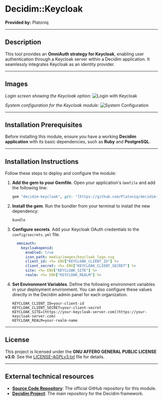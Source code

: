 # Decidim::Keycloak

**Provided by:** Platoniq

***

## Description

This tool provides an **OmniAuth strategy for Keycloak**, enabling user authentication through a Keycloak server within a Decidim application. It seamlessly integrates Keycloak as an identity provider.

***

## Images

*Login screen showing the Keycloak option:*
![Login with Keycloak](https://raw.githubusercontent.com/Platoniq/decidim-module-keycloak/main/examples/login.png)

*System configuration for the Keycloak module:*
![System Configuration](https://raw.githubusercontent.com/Platoniq/decidim-module-keycloak/main/examples/system_conf.gif)

***

## Installation Prerequisites

Before installing this module, ensure you have a working **Decidim application** with its basic dependencies, such as **Ruby** and **PostgreSQL**.

***

## Installation Instructions

Follow these steps to deploy and configure the module:

1.  **Add the gem to your Gemfile**. Open your application's `Gemfile` and add the following line:
    ```ruby
    gem "decidim-keycloak", git: "[https://github.com/Platoniq/decidim-module-keycloak](https://github.com/Platoniq/decidim-module-keycloak)", branch: "main"
    ```

2.  **Install the gem**. Run the bundler from your terminal to install the new dependency:
    ```bash
    bundle
    ```

3.  **Configure secrets**. Add your Keycloak OAuth credentials to the `config/secrets.yml` file.
    ```yaml
      omniauth:
        keycloakopenid:
          enabled: true
          icon_path: media/images/keycloak_logo.svg
          client_id: <%= ENV["KEYCLOAK_CLIENT_ID"] %>
          client_secret: <%= ENV["KEYCLOAK_CLIENT_SECRET"] %>
          site: <%= ENV["KEYCLOAK_SITE"] %>
          realm: <%= ENV["KEYCLOAK_REALM"] %>
    ```

4.  **Set Environment Variables**. Define the following environment variables in your deployment environment. You can also configure these values directly in the Decidim admin panel for each organization.
    ```
    KEYCLOAK_CLIENT_ID=your-client-id
    KEYCLOAK_CLIENT_SECRET=your-client-secret
    KEYCLOAK_SITE=[https://your-keycloak-server.com](https://your-keycloak-server.com)
    KEYCLOAK_REALM=your-realm-name
    ```

***

## License

This project is licensed under the **GNU AFFERO GENERAL PUBLIC LICENSE v3.0**. See the [LICENSE-AGPLv3.txt](https://github.com/Platoniq/decidim-module-keycloak/blob/main/LICENSE-AGPLv3.txt) file for details.

***

## External technical resources

-   **[Source Code Repository](https://github.com/Platoniq/decidim-module-keycloak)**: The official GitHub repository for this module.
-   **[Decidim Project](https://github.com/decidim/decidim)**: The main repository for the Decidim framework.
